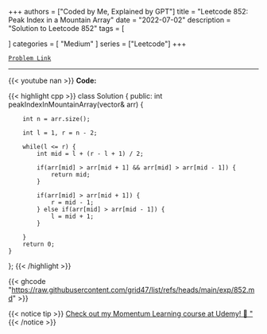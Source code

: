 
+++
authors = ["Coded by Me, Explained by GPT"]
title = "Leetcode 852: Peak Index in a Mountain Array"
date = "2022-07-02"
description = "Solution to Leetcode 852"
tags = [
    
]
categories = [
    "Medium"
]
series = ["Leetcode"]
+++



[`Problem Link`](https://leetcode.com/problems/peak-index-in-a-mountain-array/description/)

---
{{< youtube nan >}}
**Code:**

{{< highlight cpp >}}
class Solution {
public:
    int peakIndexInMountainArray(vector<int>& arr) {
        
        int n = arr.size();

        int l = 1, r = n - 2;

        while(l <= r) {
            int mid = l + (r - l + 1) / 2;
            
            if(arr[mid] > arr[mid + 1] && arr[mid] > arr[mid - 1]) {
                return mid;
            }
            
            if(arr[mid] > arr[mid + 1]) {
                r = mid - 1;
            } else if(arr[mid] > arr[mid - 1]) {
                l = mid + 1;
            }
            
        }
        return 0;
    }
};
{{< /highlight >}}

{{< ghcode "https://raw.githubusercontent.com/grid47/list/refs/heads/main/exp/852.md" >}}

{{< notice tip >}}
[Check out my Momentum Learning course at Udemy! 🚀 "](https://www.udemy.com/course/blind-75-the-data-structures-and-algorithms-essentials/)
{{< /notice >}}

